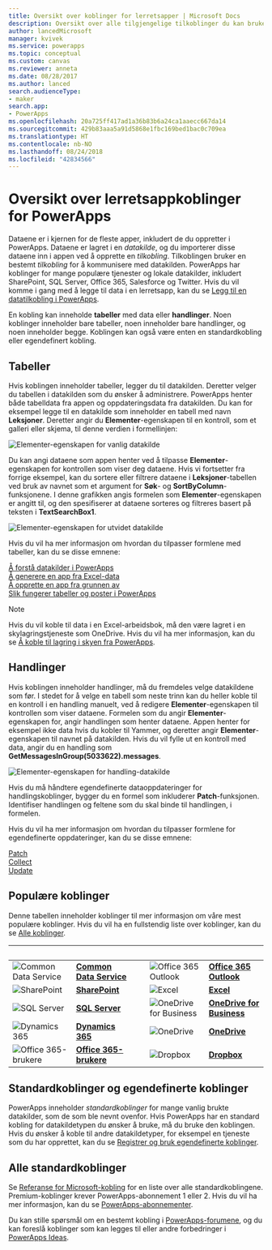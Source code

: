 ```yaml
---
title: Oversikt over koblinger for lerretsapper | Microsoft Docs
description: Oversikt over alle tilgjengelige tilkoblinger du kan bruke til å utvikle lerretsapper
author: lancedMicrosoft
manager: kvivek
ms.service: powerapps
ms.topic: conceptual
ms.custom: canvas
ms.reviewer: anneta
ms.date: 08/28/2017
ms.author: lanced
search.audienceType:
- maker
search.app:
- PowerApps
ms.openlocfilehash: 20a725ff417ad1a36b83b6a24ca1aaecc667da14
ms.sourcegitcommit: 429b83aaa5a91d5868e1fbc169bed1bac0c709ea
ms.translationtype: HT
ms.contentlocale: nb-NO
ms.lasthandoff: 08/24/2018
ms.locfileid: "42834566"
---
```

# <a name="overview-of-canvas-app-connectors-for-powerapps"></a>Oversikt over lerretsappkoblinger for PowerApps
Dataene er i kjernen for de fleste apper, inkludert de du oppretter i PowerApps. Dataene er lagret i en *datakilde*, og du importerer disse dataene inn i appen ved å opprette en *tilkobling*. Tilkoblingen bruker en bestemt *tilkobling* for å kommunisere med datakilden. PowerApps har koblinger for mange populære tjenester og lokale datakilder, inkludert SharePoint, SQL Server, Office 365, Salesforce og Twitter. Hvis du vil komme i gang med å legge til data i en lerretsapp, kan du se [Legg til en datatilkobling i PowerApps](add-data-connection.md).

En kobling kan inneholde **tabeller** med data eller **handlinger**. Noen koblinger inneholder bare tabeller, noen inneholder bare handlinger, og noen inneholder begge. Koblingen kan også være enten en standardkobling eller egendefinert kobling.

## <a name="tables"></a>Tabeller

Hvis koblingen inneholder tabeller, legger du til datakilden. Deretter velger du tabellen i datakilden som du ønsker å administrere. PowerApps henter både tabelldata fra appen og oppdateringsdata fra datakilden. Du kan for eksempel legge til en datakilde som inneholder en tabell med navn **Leksjoner**. Deretter angir du **Elementer**-egenskapen til en kontroll, som et galleri eller skjema, til denne verdien i formellinjen:

 ![Elementer-egenskapen for vanlig datakilde](./media/connections-list/ItemPropertyPlain.png)

Du kan angi dataene som appen henter ved å tilpasse **Elementer**-egenskapen for kontrollen som viser deg dataene. Hvis vi fortsetter fra forrige eksempel, kan du sortere eller filtrere dataene i **Leksjoner**-tabellen ved bruk av navnet som et argument for **Søk**- og **SortByColumn**-funksjonene. I denne grafikken angis formelen som **Elementer**-egenskapen er angitt til, og den spesifiserer at dataene sorteres og filtreres basert på teksten i **TextSearchBox1**. 

 ![Elementer-egenskapen for utvidet datakilde](./media/connections-list/ItemPropertyExpanded.png)

Hvis du vil ha mer informasjon om hvordan du tilpasser formlene med tabeller, kan du se disse emnene:

  [Å forstå datakilder i PowerApps](working-with-data-sources.md)<br> 
  [Å generere en app fra Excel-data](get-started-create-from-data.md)<br> 
  [Å opprette en app fra grunnen av](get-started-create-from-blank.md)<br>
  [Slik fungerer tabeller og poster i PowerApps](working-with-tables.md)

  > [!NOTE]
  > Hvis du vil koble til data i en Excel-arbeidsbok, må den være lagret i en skylagringstjeneste som OneDrive. Hvis du vil ha mer informasjon, kan du se [Å koble til lagring i skyen fra PowerApps](connections/cloud-storage-blob-connections.md).

## <a name="actions"></a>Handlinger

Hvis koblingen inneholder handlinger, må du fremdeles velge datakildene som før. I stedet for å velge en tabell som neste trinn kan du heller koble til en kontroll i en handling manuelt, ved å redigere **Elementer**-egenskapen til kontrollen som viser dataene. Formelen som du angir **Elementer**-egenskapen for, angir handlingen som henter dataene. Appen henter for eksempel ikke data hvis du kobler til Yammer, og deretter angir **Elementer**-egenskapen til navnet på datakilden. Hvis du vil fylle ut en kontroll med data, angir du en handling som **GetMessagesInGroup(5033622).messages**.

![Elementer-egenskapen for handling-datakilde](./media/connections-list/ItemPropertyAction.png)

Hvis du må håndtere egendefinerte dataoppdateringer for handlingskoblinger, bygger du en formel som inkluderer **Patch**-funksjonen. Identifiser handlingen og feltene som du skal binde til handlingen, i formelen.  

Hvis du vil ha mer informasjon om hvordan du tilpasser formlene for egendefinerte oppdateringer, kan du se disse emnene:

[Patch](functions/function-patch.md)<br>[Collect](functions/function-clear-collect-clearcollect.md)<br>[Update](functions/function-update-updateif.md)

## <a name="popular-connectors"></a>Populære koblinger

Denne tabellen inneholder koblinger til mer informasjon om våre mest populære koblinger. Hvis du vil ha en fullstendig liste over koblinger, kan du se [Alle koblinger](#all-connectors).

| &nbsp; | &nbsp; | &nbsp; | &nbsp; | &nbsp; |
| --- | --- | --- | --- | --- |
| ![Common Data Service](./media/connections-list/cdm.png) |[**Common Data Service**](../common-data-service/data-platform-intro.md) |&nbsp; |![Office 365 Outlook](./media/connections-list/office365.png) |[**Office 365 Outlook**](connections/connection-office365-outlook.md) |
| ![SharePoint](./media/connections-list/sharepoint.png) |[**SharePoint**](connections/connection-sharepoint-online.md) |&nbsp; |![Excel](./media/connections-list/excel.png) |[**Excel**](connections/connection-excel.md) |
| ![SQL Server](./media/connections-list/sql.png) |[**SQL Server**](connections/connection-azure-sqldatabase.md) |&nbsp; |![OneDrive for Business](./media/connections-list/onedrive.png) |[**OneDrive for Business**](connections/cloud-storage-blob-connections.md) |
| ![Dynamics 365](./media/connections-list/dynamics-365.png) |[**Dynamics 365**](connections/connection-dynamics-crmonline.md) |&nbsp; |![OneDrive](./media/connections-list/onedrive.png) |[**OneDrive**](connections/cloud-storage-blob-connections.md) |
| ![Office 365-brukere](./media/connections-list/office365.png) |[**Office 365-brukere**](connections/connection-office365-users.md) |&nbsp; |![Dropbox](./media/connections-list/dropbox.png) |[**Dropbox**](connections/cloud-storage-blob-connections.md) |

## <a name="standard-and-custom-connectors"></a>Standardkoblinger og egendefinerte koblinger
PowerApps inneholder *standardkoblinger* for mange vanlig brukte datakilder, som de som ble nevnt ovenfor. Hvis PowerApps har en standard kobling for datakildetypen du ønsker å bruke, må du bruke den koblingen. Hvis du ønsker å koble til andre datakildetyper, for eksempel en tjeneste som du har opprettet, kan du se [Registrer og bruk egendefinerte koblinger](../canvas-apps/register-custom-api.md).

## <a name="all-standard-connectors"></a>Alle standardkoblinger
Se [Referanse for Microsoft-kobling](https://docs.microsoft.com/connectors/) for en liste over alle standardkoblingene. Premium-koblinger krever PowerApps-abonnement 1 eller 2. Hvis du vil ha mer informasjon, kan du se [PowerApps-abonnementer](https://powerapps.microsoft.com/pricing/).

Du kan stille spørsmål om en bestemt kobling i [PowerApps-forumene](https://powerusers.microsoft.com/t5/PowerApps-Community/ct-p/PowerApps1), og du kan foreslå koblinger som kan legges til eller andre forbedringer i [PowerApps Ideas](https://powerusers.microsoft.com/t5/PowerApps-Ideas/idb-p/PowerAppsIdeas).
